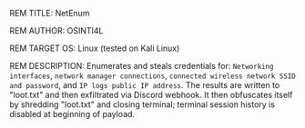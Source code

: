 REM TITLE: NetEnum

REM AUTHOR: OSINTI4L

REM TARGET OS: Linux (tested on Kali Linux)

REM DESCRIPTION: Enumerates and steals credentials for: `Networking interfaces`, `network manager connections`, `connected wireless network SSID and password`, and `IP logs public IP address`. The results are written to "loot.txt" and then exfiltrated via Discord webhook. It then obfuscates itself by shredding "loot.txt" and closing terminal; terminal session history is disabled at beginning of payload.
